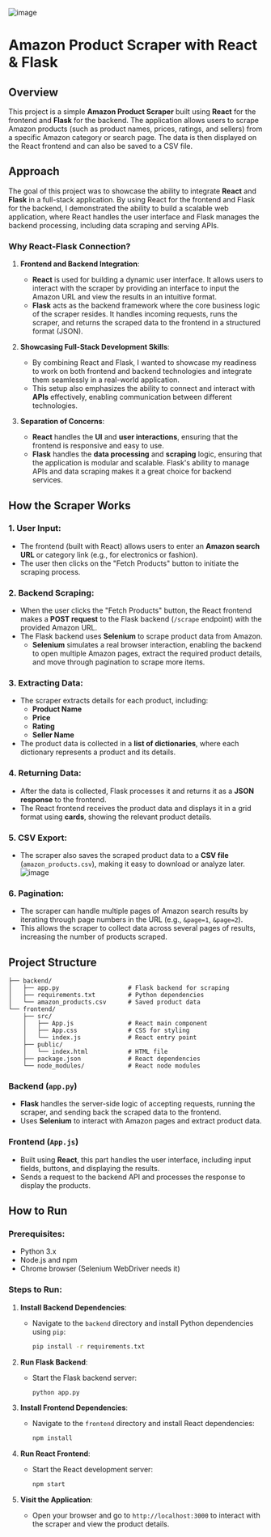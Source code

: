 ![image](https://github.com/user-attachments/assets/b6c08791-7810-4dcc-afc6-da8c84ebfd50)
# Amazon Product Scraper with React & Flask

## Overview
This project is a simple **Amazon Product Scraper** built using **React** for the frontend and **Flask** for the backend. The application allows users to scrape Amazon products (such as product names, prices, ratings, and sellers) from a specific Amazon category or search page. The data is then displayed on the React frontend and can also be saved to a CSV file.

## Approach

The goal of this project was to showcase the ability to integrate **React** and **Flask** in a full-stack application. By using React for the frontend and Flask for the backend, I demonstrated the ability to build a scalable web application, where React handles the user interface and Flask manages the backend processing, including data scraping and serving APIs.

### Why React-Flask Connection?

1. **Frontend and Backend Integration**: 
   - **React** is used for building a dynamic user interface. It allows users to interact with the scraper by providing an interface to input the Amazon URL and view the results in an intuitive format.
   - **Flask** acts as the backend framework where the core business logic of the scraper resides. It handles incoming requests, runs the scraper, and returns the scraped data to the frontend in a structured format (JSON).

2. **Showcasing Full-Stack Development Skills**:
   - By combining React and Flask, I wanted to showcase my readiness to work on both frontend and backend technologies and integrate them seamlessly in a real-world application.
   - This setup also emphasizes the ability to connect and interact with **APIs** effectively, enabling communication between different technologies.

3. **Separation of Concerns**:
   - **React** handles the **UI** and **user interactions**, ensuring that the frontend is responsive and easy to use.
   - **Flask** handles the **data processing** and **scraping** logic, ensuring that the application is modular and scalable. Flask's ability to manage APIs and data scraping makes it a great choice for backend services.

## How the Scraper Works

### 1. **User Input**:
   - The frontend (built with React) allows users to enter an **Amazon search URL** or category link (e.g., for electronics or fashion).
   - The user then clicks on the "Fetch Products" button to initiate the scraping process.

### 2. **Backend Scraping**:
   - When the user clicks the "Fetch Products" button, the React frontend makes a **POST request** to the Flask backend (`/scrape` endpoint) with the provided Amazon URL.
   - The Flask backend uses **Selenium** to scrape product data from Amazon.
     - **Selenium** simulates a real browser interaction, enabling the backend to open multiple Amazon pages, extract the required product details, and move through pagination to scrape more items.
   
### 3. **Extracting Data**:
   - The scraper extracts details for each product, including:
     - **Product Name**
     - **Price**
     - **Rating**
     - **Seller Name**
   - The product data is collected in a **list of dictionaries**, where each dictionary represents a product and its details.

### 4. **Returning Data**:
   - After the data is collected, Flask processes it and returns it as a **JSON response** to the frontend.
   - The React frontend receives the product data and displays it in a grid format using **cards**, showing the relevant product details.

### 5. **CSV Export**:
   - The scraper also saves the scraped product data to a **CSV file** (`amazon_products.csv`), making it easy to download or analyze later.
   ![image](https://github.com/user-attachments/assets/064ed06e-4f31-4184-979c-0c7c4d9a1768)

### 6. **Pagination**:
   - The scraper can handle multiple pages of Amazon search results by iterating through page numbers in the URL (e.g., `&page=1`, `&page=2`).
   - This allows the scraper to collect data across several pages of results, increasing the number of products scraped.

## Project Structure

```
├── backend/
│   ├── app.py                   # Flask backend for scraping
│   ├── requirements.txt         # Python dependencies
│   └── amazon_products.csv      # Saved product data
└── frontend/
    ├── src/
    │   ├── App.js               # React main component
    │   ├── App.css              # CSS for styling
    │   └── index.js             # React entry point
    ├── public/
    │   └── index.html           # HTML file
    ├── package.json             # React dependencies
    └── node_modules/            # React node modules
```

### Backend (`app.py`)
- **Flask** handles the server-side logic of accepting requests, running the scraper, and sending back the scraped data to the frontend.
- Uses **Selenium** to interact with Amazon pages and extract product data.

### Frontend (`App.js`)
- Built using **React**, this part handles the user interface, including input fields, buttons, and displaying the results.
- Sends a request to the backend API and processes the response to display the products.

## How to Run

### Prerequisites:
- Python 3.x
- Node.js and npm
- Chrome browser (Selenium WebDriver needs it)

### Steps to Run:

1. **Install Backend Dependencies**:
   - Navigate to the `backend` directory and install Python dependencies using `pip`:
     ```bash
     pip install -r requirements.txt
     ```

2. **Run Flask Backend**:
   - Start the Flask backend server:
     ```bash
     python app.py
     ```

3. **Install Frontend Dependencies**:
   - Navigate to the `frontend` directory and install React dependencies:
     ```bash
     npm install
     ```

4. **Run React Frontend**:
   - Start the React development server:
     ```bash
     npm start
     ```

5. **Visit the Application**:
   - Open your browser and go to `http://localhost:3000` to interact with the scraper and view the product details.

